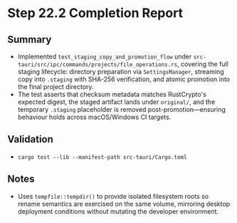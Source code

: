 # Step 22.2 Completion Report

## Summary
- Implemented `test_staging_copy_and_promotion_flow` under `src-tauri/src/ipc/commands/projects/file_operations.rs`, covering the full staging lifecycle: directory preparation via `SettingsManager`, streaming copy into `.staging` with SHA-256 verification, and atomic promotion into the final project directory.
- The test asserts that checksum metadata matches RustCrypto's expected digest, the staged artifact lands under `original/`, and the temporary `.staging` placeholder is removed post-promotion—ensuring behaviour holds across macOS/Windows CI targets.

## Validation
- `cargo test --lib --manifest-path src-tauri/Cargo.toml`

## Notes
- Uses `tempfile::tempdir()` to provide isolated filesystem roots so rename semantics are exercised on the same volume, mirroring desktop deployment conditions without mutating the developer environment.
